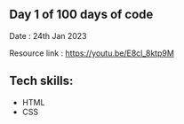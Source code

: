 ## Day 1 of 100 days of code 

Date : 24th Jan 2023

Resource link : https://youtu.be/E8cl_8ktp9M 

## Tech skills:
* HTML
* CSS
